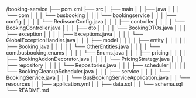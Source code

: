 /booking-service
├── pom.xml
├── src
│   ├── main
│   │   ├── java
│   │   │   └── com
│   │   │       └── busbooking
│   │   │           └── bookingservice
│   │   │               ├── config
│   │   │               │   └── RedissonConfig.java
│   │   │               ├── controller
│   │   │               │   └── BookingController.java
│   │   │               ├── dto
│   │   │               │   └── BookingDTOs.java
│   │   │               ├── exception
│   │   │               │   ├── Exceptions.java
│   │   │               │   └── GlobalExceptionHandler.java
│   │   │               ├── model
│   │   │               │   ├── entity
│   │   │               │   │   ├── Booking.java
│   │   │               │   │   └── OtherEntities.java
│   │   │               │   └── com.busbooking.enums
│   │   │               │       └── Enums.java
│   │   │               ├── pricing
│   │   │               │   ├── BookingAddonDecorator.java
│   │   │               │   └── PricingStrategy.java
│   │   │               ├── repository
│   │   │               │   └── Repositories.java
│   │   │               ├── scheduler
│   │   │               │   └── BookingCleanupScheduler.java
│   │   │               ├── service
│   │   │               │   └── BookingService.java
│   │   │               └── BusBookingServiceApplication.java
│   │   └── resources
│   │       ├── application.yml
│   │       ├── data.sql
│   │       └── schema.sql
└── README.md